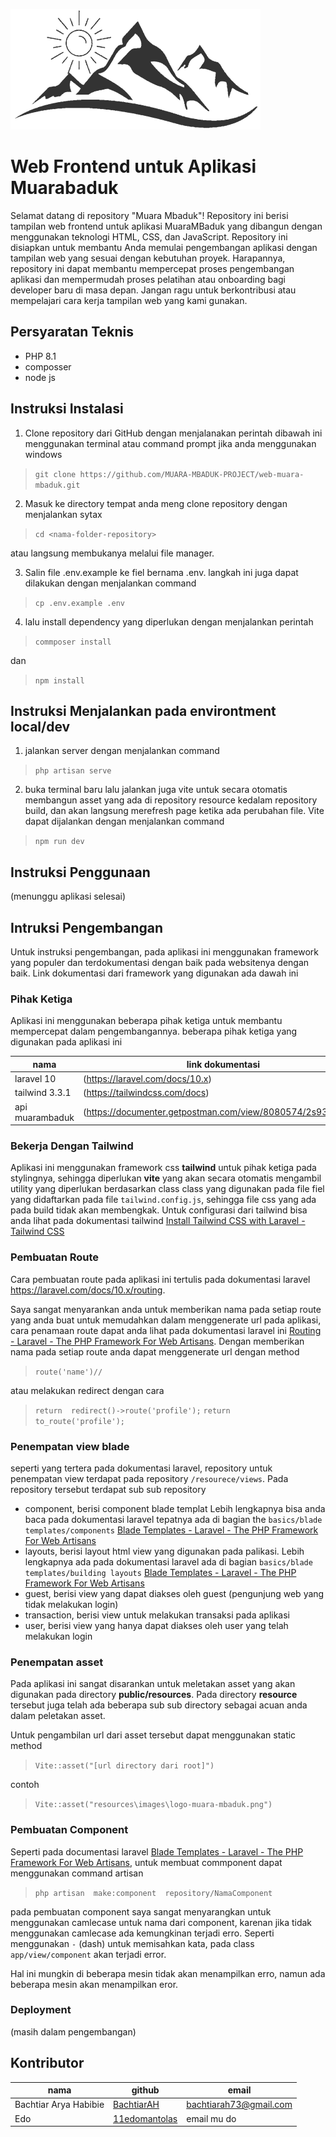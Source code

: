 ![alt text](https://github.com/MUARA-MBADUK-PROJECT/web-muara-mbaduk/blob/main/resources/images/logo-hitam.png)

# Web Frontend untuk Aplikasi Muarabaduk
Selamat datang di repository "Muara Mbaduk"! Repository ini berisi tampilan web frontend untuk aplikasi MuaraMBaduk yang dibangun dengan menggunakan teknologi HTML, CSS, dan JavaScript. Repository ini disiapkan untuk membantu Anda memulai pengembangan aplikasi dengan tampilan web yang sesuai dengan kebutuhan proyek. Harapannya, repository ini dapat membantu mempercepat proses pengembangan aplikasi dan mempermudah proses pelatihan atau onboarding bagi developer baru di masa depan. Jangan ragu untuk berkontribusi atau mempelajari cara kerja tampilan web yang kami gunakan.
## Persyaratan Teknis

 - PHP 8.1
 - composser
 - node js


## Instruksi Instalasi
 1. Clone repository dari GitHub dengan menjalanakan perintah dibawah ini menggunakan terminal atau command prompt jika anda menggunakan windows 

> `git clone https://github.com/MUARA-MBADUK-PROJECT/web-muara-mbaduk.git`


 2. Masuk ke directory tempat anda meng clone repository dengan menjalankan sytax 

> `cd <nama-folder-repository>`

atau langsung membukanya melalui file manager.

 3. Salin file .env.example ke fiel bernama .env. langkah ini juga dapat dilakukan dengan menjalankan command 

> `cp .env.example .env`

 4. lalu install dependency yang diperlukan dengan menjalankan perintah 

> `commposer install`

 dan 

> `npm install`

## Instruksi Menjalankan pada environtment local/dev

 1. jalankan server dengan menjalankan command

>  `php artisan serve`

 2. buka terminal baru lalu jalankan juga vite untuk secara otomatis membangun asset yang ada di repository resource kedalam repository build, dan akan langsung merefresh page ketika ada perubahan file. Vite dapat dijalankan dengan menjalankan command 

> `npm run dev`

## Instruksi Penggunaan
(menunggu aplikasi selesai)



## Intruksi Pengembangan
Untuk instruksi pengembangan, pada aplikasi ini menggunakan framework yang populer dan terdokumentasi dengan baik pada websitenya dengan baik. Link dokumentasi dari framework yang digunakan ada dawah ini

### Pihak Ketiga
Aplikasi ini menggunakan beberapa pihak ketiga untuk membantu mempercepat dalam pengembangannya. beberapa pihak ketiga yang digunakan pada aplikasi ini 

|nama|link dokumentasi  |
|--|--|
| laravel 10 | (https://laravel.com/docs/10.x) |
| tailwind 3.3.1 | (https://tailwindcss.com/docs)|
| api muarambaduk|(https://documenter.getpostman.com/view/8080574/2s93Y5Nexc)|

### Bekerja Dengan Tailwind
Aplikasi ini menggunakan framework css **tailwind** untuk pihak ketiga pada stylingnya, sehingga diperlukan **vite** yang akan secara otomatis mengambil utility yang diperlukan berdasarkan class class yang digunakan pada file fiel yang didaftarkan pada file `tailwind.config.js`, sehingga file css yang ada pada build tidak akan membengkak. Untuk configurasi dari tailwind bisa anda lihat pada dokumentasi tailwind [Install Tailwind CSS with Laravel - Tailwind CSS](https://tailwindcss.com/docs/guides/laravel)

### Pembuatan Route
Cara pembuatan route pada aplikasi ini tertulis pada dokumentasi laravel https://laravel.com/docs/10.x/routing.

Saya sangat menyarankan anda untuk memberikan nama pada setiap route yang anda buat untuk memudahkan dalam menggenerate url pada aplikasi, cara penamaan route dapat anda lihat pada dokumentasi laravel ini [Routing - Laravel - The PHP Framework For Web Artisans](https://laravel.com/docs/10.x/routing#named-routes). Dengan memberikan nama pada setiap route anda dapat menggenerate url dengan method 

> `route('name')//`

atau melakukan redirect dengan cara

> `return  redirect()->route('profile');`
> `return  to_route('profile');`



### Penempatan view blade
seperti yang tertera pada dokumentasi laravel, repository untuk penempatan view terdapat pada repository `/resourece/views`. Pada repository tersebut terdapat sub sub repository 

 - component, berisi component blade templat Lebih lengkapnya bisa anda baca pada  dokumentasi laravel tepatnya ada di bagian the `basics/blade templates/components` [Blade Templates - Laravel - The PHP Framework For Web Artisans](https://laravel.com/docs/10.x/blade#components)
 - layouts, berisi layout html view yang digunakan pada palikasi. Lebih lengkapnya ada pada dokumentasi laravel ada di bagian `basics/blade templates/building layouts` [Blade Templates - Laravel - The PHP Framework For Web Artisans](https://laravel.com/docs/10.x/blade#building-layouts)
 - guest, berisi view yang dapat diakses oleh guest (pengunjung web yang tidak melakukan login)
 - transaction,  berisi view untuk melakukan transaksi pada aplikasi
 - user, berisi view yang hanya dapat diakses oleh user yang telah melakukan login

### Penempatan asset
Pada aplikasi ini sangat disarankan untuk meletakan asset yang akan digunakan pada directory **public/resources**. Pada directory **resource** tersebut juga telah ada beberapa sub sub directory sebagai acuan anda dalam peletakan asset.

Untuk pengambilan url dari asset tersebut dapat menggunakan static method 

> `Vite::asset("[url directory dari root]")`

 contoh 

> `Vite::asset("resources\images\logo-muara-mbaduk.png")`

### Pembuatan Component
Seperti pada documentasi laravel [Blade Templates - Laravel - The PHP Framework For Web Artisans](https://laravel.com/docs/10.x/blade#components), untuk membuat commponent dapat menggunakan command artisan

> `php artisan  make:component  repository/NamaComponent`

pada pembuatan component saya sangat menyarangkan untuk menggunakan camlecase untuk nama dari component, karenan jika tidak menggunakan camlecase ada kemungkinan terjadi erro. Seperti menggunakan `-` (dash) untuk memisahkan kata, pada class `app/view/component` akan terjadi error.

Hal ini mungkin di beberapa mesin tidak akan menampilkan erro, namun ada beberapa mesin akan menampilkan eror.
### Deployment
(masih dalam pengembangan)





## Kontributor
|nama|github|email|
|--|--|--|
| Bachtiar Arya Habibie | [BachtiarAH](https://github.com/BachtiarAH) |bachtiarah73@gmail.com|
|Edo |[11edomantolas](https://github.com/11edomantolas)|email mu do|





